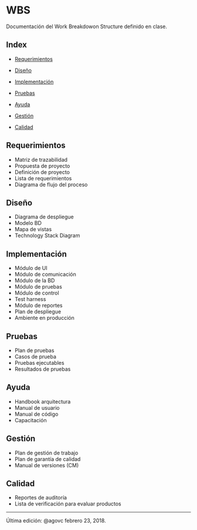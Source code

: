 # WBS
Documentación del Work Breakdowon Structure definido en clase.

## Index
* [Requerimientos](#Requerimientos)

* [Diseño](#Diseño)

* [Implementación](#Implementación)

* [Pruebas](#Pruebas)

* [Ayuda](#Ayuda)

* [Gestión](#Gestión)

* [Calidad](#Calidad)

<a id="Requerimientos"></a>
## Requerimientos
  * Matriz de trazabilidad
  * Propuesta de proyecto
  * Definición de proyecto
  * Lista de requerimientos
  * Diagrama de flujo del proceso
  
<a id="Diseño"></a> 
## Diseño
  * Diagrama de despliegue
  * Modelo BD
  * Mapa de vistas
  * Technology Stack Diagram

<a id="Implementación"></a> 
## Implementación
  * Módulo de UI
  * Módulo de comunicación
  * Módulo de la BD
  * Módulo de pruebas
  * Módulo de control
  * Test harness
  * Módulo de reportes
  * Plan de despliegue
  * Ambiente en producción
  
<a id="Pruebas"></a> 
## Pruebas
  * Plan de pruebas
  * Casos de prueba
  * Pruebas ejecutables
  * Resultados de pruebas

<a id="Ayuda"></a> 
## Ayuda
  * Handbook arquitectura
  * Manual de usuario
  * Manual de código
  * Capacitación

<a id="Gestión"></a> 
## Gestión
  * Plan de gestión de trabajo
  * Plan de garantía de calidad
  * Manual de versiones (CM)

<a id="Calidad"></a>
## Calidad
  * Reportes de auditoría
  * Lista de verificación para evaluar productos
  
---

Última edición: @agovc febrero 23, 2018.
